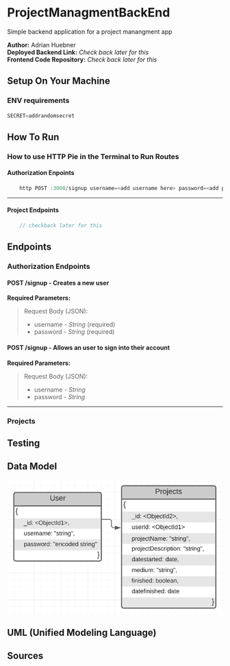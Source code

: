 # ProjectManagmentBackEnd

Simple backend application for a project manangment app  

**Author:** Adrian Huebner  
**Deployed Backend Link:** *Check back later for this*  
**Frontend Code Repository:** *Check back later for this*

## Setup On Your Machine

### ENV requirements

```js
SECRET=addrandomsecret
```

## How To Run

### How to use HTTP Pie in the Terminal to Run Routes

#### Authorization Enpoints

``` js
    http POST :3000/signup username=<add username here> password=<add password here>
```

---

#### Project Endpoints

```js
    // checkback later for this
```

## Endpoints

### Authorization Endpoints

#### **POST /signup** - Creates a new user

**Required Parameters:**

>Request Body (JSON):
>- username - _String_ (required)
>- password - _String_ (required)

#### **POST /signup** - Allows an user to sign into their account

**Required Parameters:**

>Request Body (JSON):
>- username - _String_
>- password - _String_

---

### Projects

## Testing

## Data Model

![DataModel](./assets/DataModel.png)

## UML (Unified Modeling Language)

## Sources

